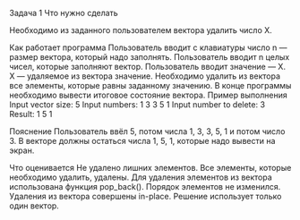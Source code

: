 Задача 1
Что нужно сделать 

Необходимо из заданного пользователем вектора удалить число X.

Как работает программа
Пользователь вводит с клавиатуры число n — размер вектора, который надо заполнять.
Пользователь вводит n целых чисел, которые заполняют вектор.
Пользователь вводит значение — X. X — удаляемое из вектора значение. Необходимо удалить из вектора все элементы, которые равны заданному значению.
В конце программы необходимо вывести итоговое состояние вектора.
Пример выполнения 
Input vector size: 5 
Input numbers: 1 3 3 5 1 
Input number to delete: 3 
Result: 1 5 1

Пояснение
Пользователь ввёл 5, потом числа 1, 3, 3, 5, 1 и потом число 3. В векторе должны остаться числа 1, 5, 1, которые надо вывести на экран.

Что оценивается
Не удалено лишних элементов.
Все элементы, которые необходимо удалить, удалены.
Для удаления элементов из вектора использована функция pop_back().
Порядок элементов не изменился.
Удаления из вектора совершены in-place.
Решение использует только один вектор.
